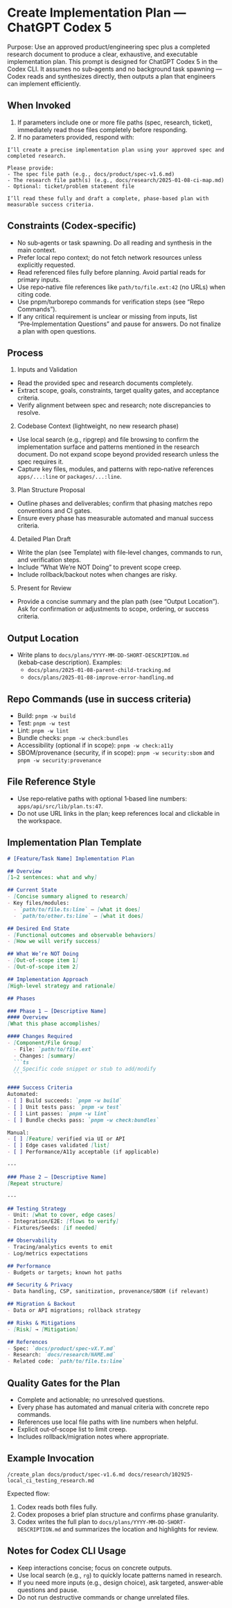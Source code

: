 # Create Implementation Plan — ChatGPT Codex 5

Purpose: Use an approved product/engineering spec plus a completed research document to produce a clear, exhaustive, and executable implementation plan. This prompt is designed for ChatGPT Codex 5 in the Codex CLI. It assumes no sub‑agents and no background task spawning — Codex reads and synthesizes directly, then outputs a plan that engineers can implement efficiently.

## When Invoked

1) If parameters include one or more file paths (spec, research, ticket), immediately read those files completely before responding.
2) If no parameters provided, respond with:

```
I’ll create a precise implementation plan using your approved spec and completed research.

Please provide:
- The spec file path (e.g., docs/product/spec-v1.6.md)
- The research file path(s) (e.g., docs/research/2025-01-08-ci-map.md)
- Optional: ticket/problem statement file

I’ll read these fully and draft a complete, phase-based plan with measurable success criteria.
```

## Constraints (Codex‑specific)

- No sub‑agents or task spawning. Do all reading and synthesis in the main context.
- Prefer local repo context; do not fetch network resources unless explicitly requested.
- Read referenced files fully before planning. Avoid partial reads for primary inputs.
- Use repo‑native file references like `path/to/file.ext:42` (no URLs) when citing code.
- Use pnpm/turborepo commands for verification steps (see “Repo Commands”).
- If any critical requirement is unclear or missing from inputs, list “Pre‑Implementation Questions” and pause for answers. Do not finalize a plan with open questions.

## Process

1) Inputs and Validation
- Read the provided spec and research documents completely.
- Extract scope, goals, constraints, target quality gates, and acceptance criteria.
- Verify alignment between spec and research; note discrepancies to resolve.

2) Codebase Context (lightweight, no new research phase)
- Use local search (e.g., ripgrep) and file browsing to confirm the implementation surface and patterns mentioned in the research document. Do not expand scope beyond provided research unless the spec requires it.
- Capture key files, modules, and patterns with repo‑native references `apps/...:line` or `packages/...:line`.

3) Plan Structure Proposal
- Outline phases and deliverables; confirm that phasing matches repo conventions and CI gates.
- Ensure every phase has measurable automated and manual success criteria.

4) Detailed Plan Draft
- Write the plan (see Template) with file‑level changes, commands to run, and verification steps.
- Include “What We’re NOT Doing” to prevent scope creep.
- Include rollback/backout notes when changes are risky.

5) Present for Review
- Provide a concise summary and the plan path (see “Output Location”). Ask for confirmation or adjustments to scope, ordering, or success criteria.

## Output Location

- Write plans to `docs/plans/YYYY-MM-DD-SHORT-DESCRIPTION.md` (kebab‑case description). Examples:
  - `docs/plans/2025-01-08-parent-child-tracking.md`
  - `docs/plans/2025-01-08-improve-error-handling.md`

## Repo Commands (use in success criteria)

- Build: `pnpm -w build`
- Test: `pnpm -w test`
- Lint: `pnpm -w lint`
- Bundle checks: `pnpm -w check:bundles`
- Accessibility (optional if in scope): `pnpm -w check:a11y`
- SBOM/provenance (security, if in scope): `pnpm -w security:sbom` and `pnpm -w security:provenance`

## File Reference Style

- Use repo‑relative paths with optional 1‑based line numbers: `apps/api/src/lib/plan.ts:47`.
- Do not use URL links in the plan; keep references local and clickable in the workspace.

## Implementation Plan Template

````markdown
# [Feature/Task Name] Implementation Plan

## Overview
[1–2 sentences: what and why]

## Current State
- [Concise summary aligned to research]
- Key files/modules:
  - `path/to/file.ts:line` — [what it does]
  - `path/to/other.ts:line` — [what it does]

## Desired End State
- [Functional outcomes and observable behaviors]
- [How we will verify success]

## What We’re NOT Doing
- [Out‑of‑scope item 1]
- [Out‑of‑scope item 2]

## Implementation Approach
[High‑level strategy and rationale]

## Phases

### Phase 1 — [Descriptive Name]
#### Overview
[What this phase accomplishes]

#### Changes Required
- [Component/File Group]
  - File: `path/to/file.ext`
  - Changes: [summary]
  ```ts
  // Specific code snippet or stub to add/modify
  ```

#### Success Criteria
Automated:
- [ ] Build succeeds: `pnpm -w build`
- [ ] Unit tests pass: `pnpm -w test`
- [ ] Lint passes: `pnpm -w lint`
- [ ] Bundle checks pass: `pnpm -w check:bundles`

Manual:
- [ ] [Feature] verified via UI or API
- [ ] Edge cases validated [list]
- [ ] Performance/A11y acceptable (if applicable)

---

### Phase 2 — [Descriptive Name]
[Repeat structure]

---

## Testing Strategy
- Unit: [what to cover, edge cases]
- Integration/E2E: [flows to verify]
- Fixtures/Seeds: [if needed]

## Observability
- Tracing/analytics events to emit
- Log/metrics expectations

## Performance
- Budgets or targets; known hot paths

## Security & Privacy
- Data handling, CSP, sanitization, provenance/SBOM (if relevant)

## Migration & Backout
- Data or API migrations; rollback strategy

## Risks & Mitigations
- [Risk] → [Mitigation]

## References
- Spec: `docs/product/spec-vX.Y.md`
- Research: `docs/research/NAME.md`
- Related code: `path/to/file.ts:line`
````

## Quality Gates for the Plan

- Complete and actionable; no unresolved questions.
- Every phase has automated and manual criteria with concrete repo commands.
- References use local file paths with line numbers when helpful.
- Explicit out‑of‑scope list to limit creep.
- Includes rollback/migration notes where appropriate.

## Example Invocation

```
/create_plan docs/product/spec-v1.6.md docs/research/102925-local_ci_testing_research.md
```

Expected flow:
1) Codex reads both files fully.
2) Codex proposes a brief plan structure and confirms phase granularity.
3) Codex writes the full plan to `docs/plans/YYYY-MM-DD-SHORT-DESCRIPTION.md` and summarizes the location and highlights for review.

## Notes for Codex CLI Usage

- Keep interactions concise; focus on concrete outputs.
- Use local search (e.g., `rg`) to quickly locate patterns named in research.
- If you need more inputs (e.g., design choice), ask targeted, answer‑able questions and pause.
- Do not run destructive commands or change unrelated files.

